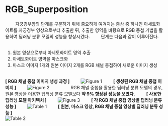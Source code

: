 # RGB_Superposition
  
자궁경부암의 단계를 구분하기 위해 중요하게 여겨지는 증상 중 하나인 아세토화이트를 자궁경부 영상으로부터 추출한 뒤, 추출한 영역을 바탕으로 RGB 중첩 기법을 활용하여 딥러닝 분류 모델의 성능을 향상시켰다.
  
단계는 다음과 같이 이루어진다.
  
1. 원본 영상으로부터 아세토화이트 영역 추출
2. 아세토화이트 영역을 마스크화
3. 마스크 이미지 1개와 원본 이미지 2개를 RGB 채널 중첩하여 새로운 이미지 생성
  

**[ RGB 채널 중첩 이미지 생성 과정 ]**
  
![Figure 1](https://github.com/younji524/RGB_Superposition/assets/76142194/b65ee1b7-6c7b-4ecd-bccc-14c155da208a)
  
**[ 생성된 RGB 채널 중첩 이미지 ]**
  
![Figure 2](https://github.com/younji524/RGB_Superposition/assets/76142194/b49865fb-6c97-4701-9449-48fc55d6c240)
  
  
RGB 채널 중첩을 활용한 딥러닝 분류 모델의 경우, 원본 영상을 이용한 딥러닝 분류 모델보다 **약 9% 향상된 성능을 보였다.**
  
**[ 사용한 딥러닝 모델 아키텍처 ]**
  
![Figure 3](https://github.com/younji524/RGB_Superposition/assets/76142194/7a68abcb-071c-4848-9682-6a7222f25a80)
  
**[ 각 RGB 채널 중첩 영상별 딥러닝 분류 성능 ]**
  
![Table 1](https://github.com/younji524/RGB_Superposition/assets/76142194/9ea1f501-e6b1-4601-963d-feb36894e069)
  
**[ 원본, 마스크 영상, RGB 채널 중첩 영상별 딥러닝 분류 성능 ]**
<br/>
![Table 2](https://github.com/younji524/RGB_Superposition/assets/76142194/be653597-d333-49eb-a2c3-05c1ce003126)
<br/>
<br/>
